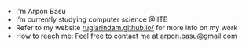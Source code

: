 
- I'm Arpon Basu
- I’m currently studying computer science @IITB
- Refer to my website [rugiarindam.github.io/](https://rugiarindam.github.io/) for more info on my work
- How to reach me: Feel free to contact me at arpon.basu@gmail.com



